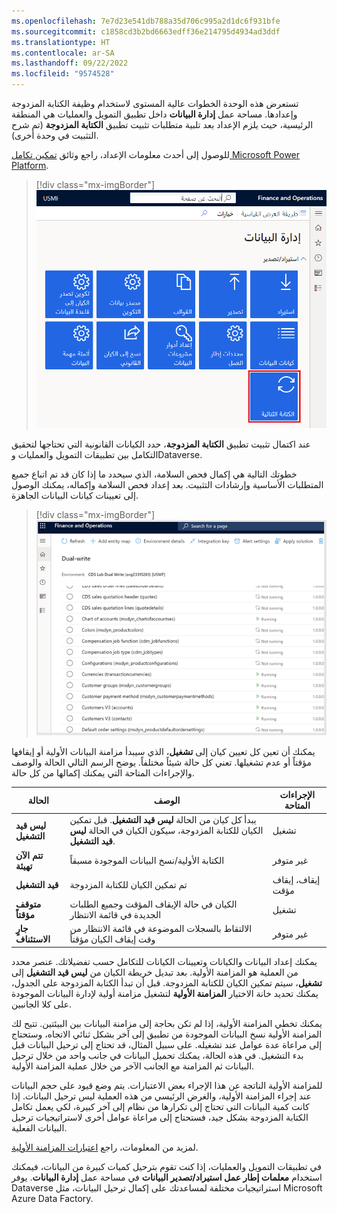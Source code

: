 ```yaml
---
ms.openlocfilehash: 7e7d23e541db788a35d706c995a2d1dc6f931bfe
ms.sourcegitcommit: c1858cd3b2bd6663edff36e214795d4934ad3ddf
ms.translationtype: HT
ms.contentlocale: ar-SA
ms.lasthandoff: 09/22/2022
ms.locfileid: "9574528"
---
```

تستعرض هذه الوحدة الخطوات عالية المستوى لاستخدام وظيفة الكتابة المزدوجة وإعدادها. مساحة عمل **إدارة البيانات** داخل تطبيق التمويل والعمليات هي المنطقة الرئيسية، حيث يلزم الإعداد بعد تلبية متطلبات تثبيت تطبيق **الكتابة المزدوجة** (تم شرح التثبيت في وحدة أخرى).

للوصول إلى أحدث معلومات الإعداد، راجع وثائق [تمكين تكامل Microsoft Power Platform](/dynamics365/fin-ops-core/dev-itpro/power-platform/enable-power-platform-integration/?azure-portal=true).

> [!div class="mx-imgBorder"]
> [![لقطة شاشة للكتابة المزدوجة في خيارات استيراد/تصدير إدارة البيانات.](../media/dual-write.png)](../media/dual-write.png#lightbox)

عند اكتمال تثبيت تطبيق **الكتابة المزدوجة**، حدد الكيانات القانونية التي تحتاجها لتحقيق التكامل بين تطبيقات التمويل والعمليات وDataverse. 

خطوتك التالية هي إكمال فحص السلامة، الذي سيحدد ما إذا كان قد تم اتباع جميع المتطلبات الأساسية وإرشادات التثبيت. بعد إعداد فحص السلامة وإكماله، يمكنك الوصول إلى تعيينات كيانات البيانات الجاهزة.

> [!div class="mx-imgBorder"]
> [![لقطة شاشة لتعيينات كيانات الكتابة المزدوجة.](../media/dual-write-entity-mappings.png)](../media/dual-write-entity-mappings.png#lightbox)

يمكنك أن تعين كل تعيين كيان إلى **تشغيل**، الذي سيبدأ مزامنة البيانات الأولية أو إيقافها مؤقتاً أو عدم تشغيلها. تعني كل حالة شيئاً مختلفاً. يوضح الرسم التالي الحالة والوصف والإجراءات المتاحة التي يمكنك إكمالها من كل حالة.

|     الحالة          |     الوصف‏‎                                                                                                                                       |     الإجراءات المتاحة    |
|---------------------|-------------------------------------------------------------------------------------------------------------------------------------------------------|--------------------------|
|     **‏‏ليس قيد التشغيل**     |     يبدأ كل كيان من الحالة **ليس قيد التشغيل**. قبل تمكين الكيان للكتابة المزدوجة، سيكون الكيان في الحالة **ليس قيد التشغيل**.    |     تشغيل                  |
|     **تتم الآن تهيئة**    |     الكتابة الأولية/نسخ البيانات الموجودة مسبقاً                                                                                                            |     ‏‫غير متوفر                  |
|     **قيد التشغيل**         |     تم تمكين الكيان للكتابة المزدوجة                                                                                                                |     إيقاف، إيقاف مؤقت        |
|     **متوقف مؤقتاً**         |     الكيان في حالة الإيقاف المؤقت وجميع الطلبات الجديدة في قائمة الانتظار                                                                                     |     تشغيل                  |
|     **جارٍ الاستئناف**        |     الالتقاط بالسجلات الموضوعة في قائمة الانتظار من وقت إيقاف الكيان مؤقتاً                                                                                      |     ‏‫غير متوفر                  |

يمكنك إعداد البيانات والكيانات وتعيينات الكيانات للتكامل حسب تفضيلاتك. عنصر محدد من العملية هو المزامنة الأولية. بعد تبديل خريطة الكيان من **ليس قيد التشغيل** إلى **تشغيل**، سيتم تمكين الكيان للكتابة المزدوجة. قبل أن تبدأ الكتابة المزدوجة على الجدول، يمكنك تحديد خانة الاختيار **المزامنة الأولية** لتشغيل مزامنة أولية لإدارة البيانات الموجودة على كلا الجانبين.

يمكنك تخطي المزامنة الأولية، إذا لم تكن بحاجة إلى مزامنة البيانات بين البيئتين. تتيح لك المزامنة الأولية نسخ البيانات الموجودة من تطبيق إلى آخر بشكل ثنائي الاتجاه، وستحتاج إلى مراعاة عدة عوامل عند تشغيله. على سبيل المثال، قد تحتاج إلى ترحيل البيانات قبل بدء التشغيل. في هذه الحالة، يمكنك تحميل البيانات في جانب واحد من خلال ترحيل البيانات ثم المزامنة مع الجانب الآخر من خلال عملية المزامنة الأولية. 

للمزامنة الأولية الناتجة عن هذا الإجراء بعض الاعتبارات. يتم وضع قيود على حجم البيانات عند إجراء المزامنة الأولية، والغرض الرئيسي من هذه العملية ليس ترحيل البيانات. إذا كانت كمية البيانات التي تحتاج إلى تكرارها من نظام إلى آخر كبيرة، لكي يعمل تكامل الكتابة المزدوجة بشكل جيد، فستحتاج إلى مراعاة عوامل أخرى لاستراتيجيات ترحيل البيانات الفعلية. 

لمزيد من المعلومات، راجع [اعتبارات المزامنة الأولية](/dynamics365/fin-ops-core/dev-itpro/data-entities/dual-write/initial-sync-guidance/?azure-portal=true).

في تطبيقات التمويل والعمليات، إذا كنت تقوم بترحيل كميات كبيرة من البيانات، فيمكنك استخدام **معلمات إطار عمل استيراد/تصدير البيانات** في مساحة عمل **إدارة البيانات**. يوفر Dataverse استراتيجيات مختلفة لمساعدتك على إكمال ترحيل البيانات، مثل Microsoft Azure ‏Data Factory.
